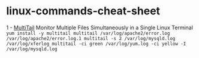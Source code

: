 # linux-commands-cheat-sheet
1 - [MultiTail](https://www.tecmint.com/view-multiple-files-in-linux/)
Monitor Multiple Files Simultaneously in a Single Linux Terminal
`yum install -y multitail
multitail /var/log/apache2/error.log /var/log/apache2/error.log.1
multitail -s 2 /var/log/mysqld.log /var/log/xferlog
multitail -ci green /var/log/yum.log -ci yellow -I /var/log/mysqld.log`
